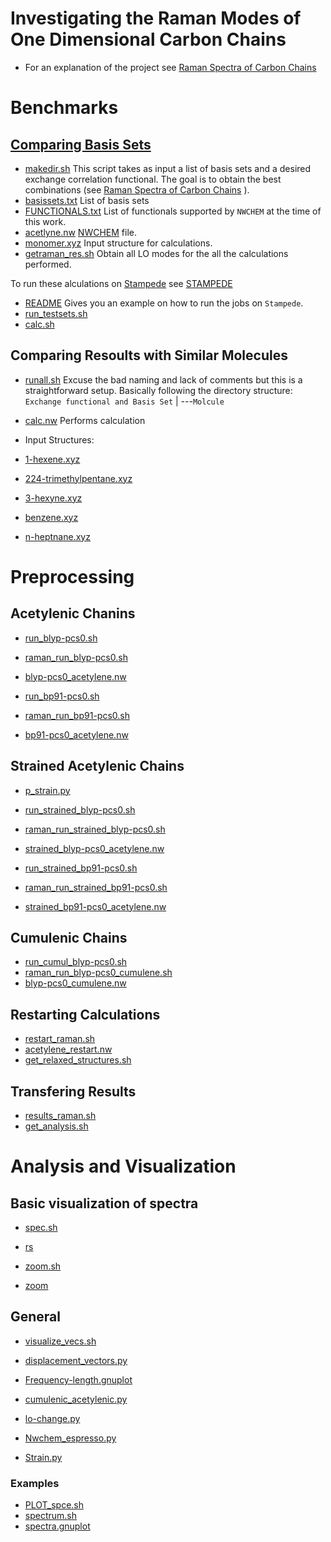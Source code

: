 # Investigating the Raman Modes of One Dimensional Carbon Chains

* For an explanation of the project see [Raman Spectra of Carbon Chains](https://github.com/alejandrox1/chains_nwchem/blob/master/carbon-chains.pdf)

# Benchmarks
## [Comparing Basis Sets](https://github.com/alejandrox1/chains_nwchem/tree/master/bench_basis)

* [makedir.sh](https://github.com/alejandrox1/chains_nwchem/blob/master/bench_basis/makedir.sh)
 This script takes as input a list of basis sets and a desired exchange correlation functional. The goal is to obtain the best combinations (see [Raman Spectra of Carbon Chains](https://github.com/alejandrox1/chains_nwchem/blob/master/carbon-chains.pdf) ).
 * [basissets.txt](https://github.com/alejandrox1/chains_nwchem/blob/master/bench_basis/basissets.txt)
   List of basis sets
 * [FUNCTIONALS.txt](https://github.com/alejandrox1/chains_nwchem/blob/master/bench_basis/FUNCTIONALS.txt)
   List of functionals supported by `NWCHEM` at the time of this work.
  * [acetlyne.nw](https://github.com/alejandrox1/chains_nwchem/blob/master/bench_basis/acetylene.nw)
    [NWCHEM](http://www.nwchem-sw.org/index.php/Main_Page) file.
  * [monomer.xyz](https://github.com/alejandrox1/chains_nwchem/blob/master/bench_basis/monomer.xyz)
    Input structure for calculations.
 * [getraman_res.sh](https://github.com/alejandrox1/chains_nwchem/blob/master/bench_basis/getraman_res.sh)
   Obtain all LO modes for the all the calculations performed.

To run these alculations on [Stampede](https://portal.tacc.utexas.edu/user-guides/stampede) see [STAMPEDE](https://github.com/alejandrox1/chains_nwchem/tree/master/bench_basis/STAMPEDE)
* [README](https://github.com/alejandrox1/chains_nwchem/blob/master/bench_basis/STAMPEDE/README)
 Gives you an example on how to run the jobs on `Stampede`.
* [run_testsets.sh](https://github.com/alejandrox1/chains_nwchem/blob/master/bench_basis/STAMPEDE/run_testsets.sh)
 * [calc.sh](https://github.com/alejandrox1/chains_nwchem/blob/master/bench_basis/STAMPEDE/calc.sh)

## Comparing Resoults with Similar Molecules
* [runall.sh](https://github.com/alejandrox1/chains_nwchem/blob/master/bench_mols/runall.sh)
  Excuse the bad naming and lack of comments but this is a straightforward setup.
  Basically following the directory structure:
  `Exchange functional and Basis Set`
   |
   ---`Molcule`

 * [calc.nw](https://github.com/alejandrox1/chains_nwchem/blob/master/bench_mols/calc.nw)
   Performs calculation
 * Input Structures:
  * [1-hexene.xyz](https://github.com/alejandrox1/chains_nwchem/blob/master/bench_mols/1-hexene.xyz)
  * [224-trimethylpentane.xyz](https://github.com/alejandrox1/chains_nwchem/blob/master/bench_mols/224-trimethylpentane.xyz)
  * [3-hexyne.xyz](https://github.com/alejandrox1/chains_nwchem/blob/master/bench_mols/3-hexyne.xyz)
  * [benzene.xyz](https://github.com/alejandrox1/chains_nwchem/blob/master/bench_mols/benzene.xyz)
  * [n-heptnane.xyz](https://github.com/alejandrox1/chains_nwchem/blob/master/bench_mols/n-heptnane.xyz)  


# Preprocessing
## Acetylenic Chanins
* [run_blyp-pcs0.sh](https://github.com/alejandrox1/chains_nwchem/blob/master/calculations/run_blyp-pcs0.sh)
 * [raman_run_blyp-pcs0.sh](https://github.com/alejandrox1/chains_nwchem/blob/master/calculations/raman_run_blyp-pcs0.sh)
  * [blyp-pcs0_acetylene.nw](https://github.com/alejandrox1/chains_nwchem/blob/master/calculations/blyp-pcs0_acetylene.nw)

* [run_bp91-pcs0.sh](https://github.com/alejandrox1/chains_nwchem/blob/master/calculations/run_bp91-pcs0.sh)
 * [raman_run_bp91-pcs0.sh](https://github.com/alejandrox1/chains_nwchem/blob/master/calculations/raman_run_bp91-pcs0.sh)
  * [bp91-pcs0_acetylene.nw](https://github.com/alejandrox1/chains_nwchem/blob/master/calculations/bp91-pcs0_acetylene.nw)

## Strained Acetylenic Chains
* [p_strain.py](https://github.com/alejandrox1/chains_nwchem/blob/master/calculations/p_strain.py)

* [run_strained_blyp-pcs0.sh](https://github.com/alejandrox1/chains_nwchem/blob/master/calculations/run_strained_blyp-pcs0.sh)
 * [raman_run_strained_blyp-pcs0.sh](https://github.com/alejandrox1/chains_nwchem/blob/master/calculations/raman_run_strained_blyp-pcs0.sh)
  * [strained_blyp-pcs0_acetylene.nw](https://github.com/alejandrox1/chains_nwchem/blob/master/calculations/strained_blyp-pcs0_acetylene.nw)

* [run_strained_bp91-pcs0.sh](https://github.com/alejandrox1/chains_nwchem/blob/master/calculations/run_strained_bp91-pcs0.sh)
 * [raman_run_strained_bp91-pcs0.sh](https://github.com/alejandrox1/chains_nwchem/blob/master/calculations/raman_run_strained_bp91-pcs0.sh)
  * [strained_bp91-pcs0_acetylene.nw](https://github.com/alejandrox1/chains_nwchem/blob/master/calculations/strained_bp91-pcs0_acetylene.nw)

## Cumulenic Chains
* [run_cumul_blyp-pcs0.sh](https://github.com/alejandrox1/chains_nwchem/blob/master/calculations/run_cumul_blyp-pcs0.sh)
 * [raman_run_blyp-pcs0_cumulene.sh](https://github.com/alejandrox1/chains_nwchem/blob/master/calculations/raman_run_blyp-pcs0_cumulene.sh)
  * [blyp-pcs0_cumulene.nw](https://github.com/alejandrox1/chains_nwchem/blob/master/calculations/blyp-pcs0_cumulene.nw)

## Restarting Calculations
* [restart_raman.sh](https://github.com/alejandrox1/chains_nwchem/blob/master/calculations/restart_raman.sh)
 * [acetylene_restart.nw](https://github.com/alejandrox1/chains_nwchem/blob/master/calculations/acetylene_restart.nw)
* [get_relaxed_structures.sh](https://github.com/alejandrox1/chains_nwchem/blob/master/calculations/get_relaxed_structures.sh)

## Transfering Results
* [results_raman.sh](https://github.com/alejandrox1/chains_nwchem/blob/master/calculations/results_raman.sh)
* [get_analysis.sh](https://github.com/alejandrox1/chains_nwchem/blob/master/calculations/get_analysis.sh)




# Analysis and Visualization
## Basic visualization of spectra
* [spec.sh](https://github.com/alejandrox1/chains_nwchem/blob/master/analysis_viz/ANALYSIS_SCRIPTS/spec.sh)
 * [rs](https://github.com/alejandrox1/chains_nwchem/blob/master/analysis_viz/ANALYSIS_SCRIPTS/rs)

* [zoom.sh](https://github.com/alejandrox1/chains_nwchem/blob/master/analysis_viz/ANALYSIS_SCRIPTS/zoom.sh)
 * [zoom](https://github.com/alejandrox1/chains_nwchem/blob/master/analysis_viz/ANALYSIS_SCRIPTS/zoom)

## General 
* [visualize_vecs.sh](https://github.com/alejandrox1/chains_nwchem/blob/master/analysis_viz/NEWER_RAMAN_RES/visualize_vecs.sh)
 * [displacement_vectors.py](https://github.com/alejandrox1/chains_nwchem/blob/master/analysis_viz/NEWER_RAMAN_RES/displacement_vectors.py)

* [Frequency-length.gnuplot](https://github.com/alejandrox1/chains_nwchem/blob/master/analysis_viz/NEWER_RAMAN_RES/Frequency-length.gnuplot)

* [cumulenic_acetylenic.py](https://github.com/alejandrox1/chains_nwchem/blob/master/analysis_viz/NEWER_RAMAN_RES/cumulenic_acetylenic.py)

* [lo-change.py](https://github.com/alejandrox1/chains_nwchem/blob/master/analysis_viz/NEWER_RAMAN_RES/lo-change.py)

* [Nwchem_espresso.py](https://github.com/alejandrox1/chains_nwchem/blob/master/analysis_viz/NEWER_RAMAN_RES/Nwchem_espresso.py)

* [Strain.py](https://github.com/alejandrox1/chains_nwchem/blob/master/analysis_viz/NEWER_RAMAN_RES/Strain.py)

### Examples
* [PLOT_spce.sh](https://github.com/alejandrox1/chains_nwchem/blob/master/analysis_viz/NEWER_RAMAN_RES/blyp_RAMAN_RESULTS/PLOT_spec.sh)
 * [spectrum.sh](https://github.com/alejandrox1/chains_nwchem/blob/master/analysis_viz/NEWER_RAMAN_RES/blyp_RAMAN_RESULTS/spectrum.sh)
  * [spectra.gnuplot](https://github.com/alejandrox1/chains_nwchem/blob/master/analysis_viz/NEWER_RAMAN_RES/blyp_RAMAN_RESULTS/spectrum.sh)
